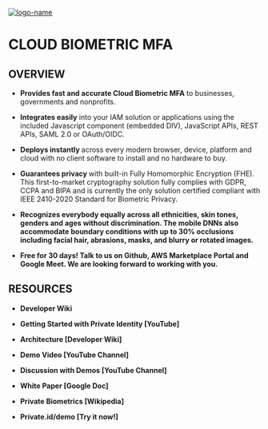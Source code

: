 [![logo-name](https://github.com/openinfer/PrivateIdentity/blob/master/images/CBMFA%20White%20Space%20on%20Right.png)](https://www.private.id/)

# CLOUD BIOMETRIC MFA
## OVERVIEW
* <b>Provides fast and accurate Cloud Biometric MFA</b> to businesses, governments and nonprofits.

* <b>Integrates easily</b> into your IAM solution or applications using the included Javascript component (embedded DIV), JavaScript APIs, REST APIs, SAML 2.0 or OAuth/OIDC.

* <b>Deploys instantly </b>across every modern browser, device, platform and cloud with no client software to install and no hardware to buy.

* <b>Guarantees privacy </b>with built-in Fully Homomorphic Encryption (FHE). This first-to-market cryptography solution fully complies with GDPR, CCPA and BIPA and is currently the only solution certified compliant with IEEE 2410-2020 Standard for Biometric Privacy.

* <b>Recognizes everybody equally <b>across all ethnicities, skin tones, genders and ages without discrimination. The mobile DNNs also accommodate boundary conditions with up to 30% occlusions including facial hair, abrasions, masks, and blurry or rotated images.

* <b>Free for 30 days!</b> Talk to us on Github, AWS Marketplace Portal and Google Meet. We are looking forward to working with you.

## RESOURCES

* <b>Developer Wiki</b>

* <b>Getting Started with Private Identity</b> [YouTube]

* <b>Architecture </b>[Developer Wiki]

* <b>Demo Video </b>[YouTube Channel]

* <b>Discussion with Demos </b>[YouTube Channel]

* <b>White Paper </b> [Google Doc]

* <b>Private Biometrics </b>[Wikipedia]

* <b>Private.id/demo </b> [Try it now!]

## 